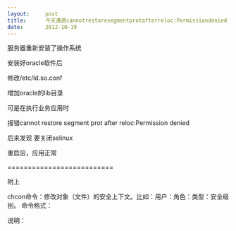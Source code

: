 ```yaml
---
layout:     post
title:      今天遭遇cannotrestoresegmentprotafterreloc:Permissiondenied
date:       2012-10-19
---
```

服务器重新安装了操作系统

安装好oracle软件后

修改/etc/ld.so.conf

增加oracle的lib目录

可是在执行业务应用时

报错cannot restore segment prot after reloc:Permission denied

后来发现 要关闭selinux

重启后，应用正常

==========================

附上

chcon命令：修改对象（文件）的安全上下文。比如：用户：角色：类型：安全级别。 命令格式：

说明：
